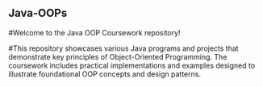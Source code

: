 ## Java-OOPs

#Welcome to the Java OOP Coursework repository! 

#This repository showcases various Java programs and projects that demonstrate key principles of Object-Oriented Programming. The coursework includes practical implementations and examples designed to illustrate foundational OOP concepts and design patterns.
